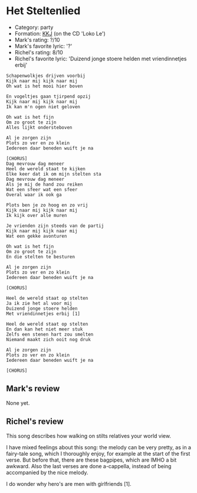 # Het Steltenlied

 * Category: party
 * Formation: [KKJ](Kkj.md) (on the CD 'Loko Le')
 * Mark's rating: ?/10
 * Mark's  favorite lyric: '?'
 * Richel's rating: 8/10
 * Richel's favorite lyric: 'Duizend jonge stoere helden met vriendinnetjes erbij'

```
Schapenwolkjes drijven voorbij
Kijk naar mij kijk naar mij
Oh wat is het mooi hier boven

En vogeltjes gaan tjirpend opzij
Kijk naar mij kijk naar mij
Ik kan m'n ogen niet geloven

Oh wat is het fijn
Om zo groot te zijn
Alles lijkt ondersteboven

Al je zorgen zijn
Plots zo ver en zo klein
Iedereen daar beneden wuift je na

[CHORUS]
Dag mevrouw dag meneer
Heel de wereld staat te kijken
Elke keer dat ik om mijn stelten sta
Dag mevrouw dag meneer
Als je mij de hand zou reiken
Wat een sfeer wat een sfeer
Overal waar ik ook ga

Plots ben je zo hoog en zo vrij
Kijk naar mij kijk naar mij
Ik kijk over alle muren

Je vrienden zijn steeds van de partij
Kijk naar mij kijk naar mij
Wat een gekke avonturen

Oh wat is het fijn
Om zo groot te zijn
En die stelten te besturen

Al je zorgen zijn
Plots zo ver en zo klein
Iedereen daar beneden wuift je na

[CHORUS]

Heel de wereld staat op stelten
Ja ik zie het al voor mij
Duizend jonge stoere helden
Met vriendinnetjes erbij [1]

Heel de wereld staat op stelten
En dan kan het niet meer stuk
Zelfs een stenen hart zou smelten
Niemand maakt zich ooit nog druk

Al je zorgen zijn
Plots zo ver en zo klein
Iedereen daar beneden wuift je na

[CHORUS]
```

## Mark's review

None yet.

## Richel's review

This song describes how walking on stilts relatives your world view.

I have mixed feelings about this song: the melody can be very pretty, as in a fairy-tale song, which I thoroughly enjoy, for example at the start of the first verse. But before that, there are these bagpipes, which are IMHO a bit awkward. Also the last verses are done a-cappella, instead of being accompanied by the nice melody. 

I do wonder why hero's are men with girlfriends [1].